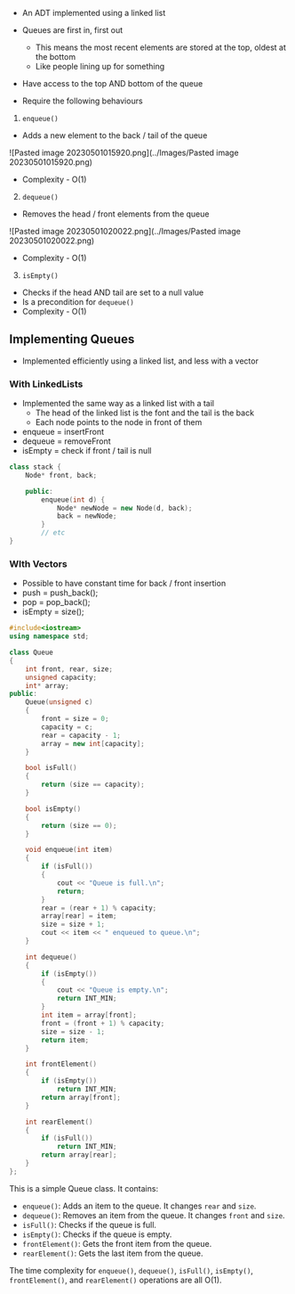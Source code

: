 - An ADT implemented using a linked list
- Queues are first in, first out
	- This means the most recent elements are stored at the top, oldest at the bottom
	- Like people lining up for something
- Have access to the top AND bottom of the queue

- Require the following behaviours

1. `enqueue()`
- Adds a new element to the back / tail of the queue

![Pasted image 20230501015920.png](../Images/Pasted image 20230501015920.png)

- Complexity - O(1)

2. `dequeue()`
- Removes the head / front elements from the queue

![Pasted image 20230501020022.png](../Images/Pasted image 20230501020022.png)

- Complexity - O(1)

3. `isEmpty()`
- Checks if the head AND tail are set to a null value
- Is a precondition for `dequeue()`
- Complexity - O(1)

## Implementing Queues
- Implemented efficiently using a linked list, and less with a vector

### With LinkedLists
- Implemented the same way as a linked list with a tail
	- The head of the linked list is the font and the tail is the back
	- Each node points to the node in front of them
- enqueue = insertFront
- dequeue = removeFront
- isEmpty = check if front / tail is null


```cpp
class stack {
	Node* front, back;

	public:
		enqueue(int d) {
			Node* newNode = new Node(d, back);
			back = newNode;
		}
		// etc
}
```

### WIth Vectors
- Possible to have constant time for back / front insertion
- push = push_back();
- pop = pop_back();
- isEmpty = size();

```cpp
#include<iostream>
using namespace std;

class Queue
{
    int front, rear, size;
    unsigned capacity;
    int* array;
public:
    Queue(unsigned c)
    {
        front = size = 0;
        capacity = c;
        rear = capacity - 1;
        array = new int[capacity];
    }

    bool isFull()
    {
        return (size == capacity);
    }

    bool isEmpty()
    {
        return (size == 0);
    }

    void enqueue(int item)
    {
        if (isFull())
        {
            cout << "Queue is full.\n";
            return;
        }
        rear = (rear + 1) % capacity;
        array[rear] = item;
        size = size + 1;
        cout << item << " enqueued to queue.\n";
    }

    int dequeue()
    {
        if (isEmpty())
        {
            cout << "Queue is empty.\n";
            return INT_MIN;
        }
        int item = array[front];
        front = (front + 1) % capacity;
        size = size - 1;
        return item;
    }

    int frontElement()
    {
        if (isEmpty())
            return INT_MIN;
        return array[front];
    }

    int rearElement()
    {
        if (isFull())
            return INT_MIN;
        return array[rear];
    }
};

```

This is a simple Queue class. It contains:

-   `enqueue()`: Adds an item to the queue. It changes `rear` and `size`.
-   `dequeue()`: Removes an item from the queue. It changes `front` and `size`.
-   `isFull()`: Checks if the queue is full.
-   `isEmpty()`: Checks if the queue is empty.
-   `frontElement()`: Gets the front item from the queue.
-   `rearElement()`: Gets the last item from the queue.

The time complexity for `enqueue()`, `dequeue()`, `isFull()`, `isEmpty()`, `frontElement()`, and `rearElement()` operations are all O(1).